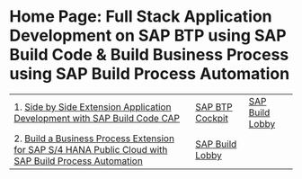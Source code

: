 # Home Page: Full Stack Application Development on SAP BTP using SAP Build Code & Build Business Process using SAP Build Process Automation
 
|  | | | 
| ----------- | ----------- | ----------- |
|1. [Side by Side Extension Application Development with SAP Build Code CAP](../../build-code/README.md) | [SAP BTP Cockpit](https://emea.cockpit.btp.cloud.sap/cockpit/?idp=aviss4yru.accounts.ondemand.com#/globalaccount/6378f0c6-1b1e-4b10-8517-171cbec05c3e/subaccount/94e87096-30ad-4a02-9b0b-be4c702bdd75/subaccountoverview) | [SAP Build Lobby](https://build-code-i7r3gm08.eu10.build.cloud.sap/lobby)| [SAP Build Work Zone](https://build-code-i7r3gm08.dt.launchpad.cfapps.eu10.hana.ondemand.com/sites#Site-Directory) |
|2. [Build a Business Process Extension for SAP S/4 HANA  Public Cloud with SAP Build Process Automation](../../build-process-automation/README.md)| [SAP Build Lobby](https://hands-on-btp-innovation-day-bg6hmvjc.ap10.build.cloud.sap/lobby) |
